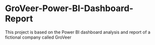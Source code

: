 # GroVeer-Power-BI-Dashboard-Report
This project is based on the Power BI dashboard analysis and report of a fictional company called GroVeer
